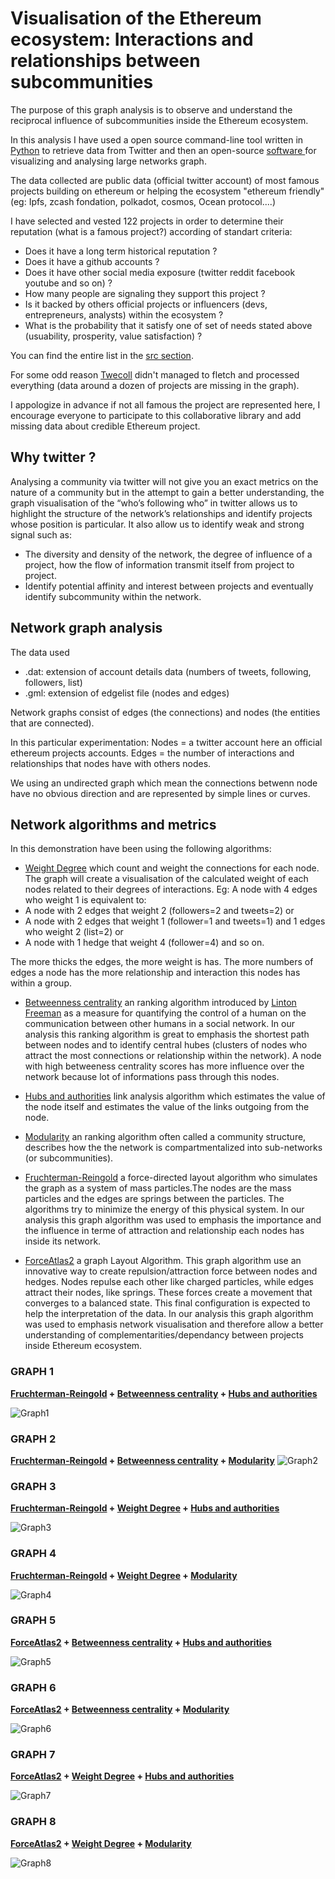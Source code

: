 # Visualisation of the Ethereum ecosystem: Interactions and relationships between subcommunities



The purpose of this graph analysis is to observe and understand the reciprocal influence of subcommunities inside the Ethereum ecosystem.


In this analysis I have used a open source command-line tool written in [Python](https://github.com/jdevoo/twecoll/blob/master/README.md) to retrieve data from Twitter and then an open-source [software ](https://gephi.org/users/) for visualizing and analysing large networks graph.

The data collected are public data (official twitter account) of most famous projects building on ethereum or helping the ecosystem "ethereum friendly" (eg: Ipfs, zcash fondation, polkadot, cosmos, Ocean protocol....)

I have selected and vested 122 projects in order to determine their reputation (what is a famous project?) according of standart criteria:

- Does it have a long term historical reputation ?
- Does it have a github accounts ?
- Does it have other social media exposure (twitter reddit facebook youtube and so on) ?
- How many people are signaling they support this project ?
- Is it backed by others official projects or influencers (devs, entrepreneurs, analysts) within the ecosystem ?
- What is the probability that it satisfy one of set of needs stated above (usuability, prosperity, value satisfaction) ?

You can find the entire list in the [src section](https://github.com/silver84/Ethereum-community-toolset/tree/master/src/raw_dat_and_gml_data).

For some odd reason [Twecoll](https://github.com/jdevoo/twecoll/blob/master/README.md) didn't managed to fletch and processed everything (data around a dozen of projects are missing in the graph).

I appologize in advance if not all famous the project are represented here, I encourage everyone to participate to this collaborative library and add missing data about credible Ethereum project.

## Why twitter ?
Analysing a community via twitter will not give you an exact metrics on the nature of a community but in the attempt to gain a better understanding, the graph visualisation of the “who’s following who” in twitter allows us to highlight the structure of the network’s relationships and identify projects whose position is particular.
It also allow us to identify weak and strong signal such as:

- The diversity and density of the network, the degree of influence of a project, how the flow of information transmit itself from project to project.
- Identify potential affinity and interest between projects and eventually identify subcommunity within the network.


## Network graph analysis

The data used

- .dat: extension of account details data (numbers of tweets, following, followers, list)
- .gml: extension of edgelist file (nodes and edges)

Network graphs consist of edges (the connections) and nodes (the entities that are connected).

In this particular experimentation:
Nodes = a twitter account here an official ethereum projects accounts.
Edges = the number of interactions and relationships that nodes have with others nodes.

We using an undirected graph which mean the connections betwenn node have no obvious direction and are represented by simple lines or curves.

## Network algorithms and metrics

In this demonstration have been using the following algorithms:

- [Weight Degree](https://en.wikipedia.org/wiki/Centrality#Degree_centrality) which count and weight the connections for each node.
The graph will create a visualisation of the calculated weight of each nodes related to their degrees of interactions.
Eg: A node with 4 edges who weight 1 is equivalent to:
 - A node with 2 edges that weight 2 (followers=2 and tweets=2) or
 - A node with 2 edges that weight 1 (follower=1 and  tweets=1)  and 1 edges who weight 2 (list=2) or
 - A node with 1 hedge that weight 4 (follower=4) and so on.

 The more thicks the edges, the more weight is has.
 The more numbers of edges a node has the more relationship and interaction this nodes has within a group.

- [Betweenness centrality](https://en.wikipedia.org/wiki/Centrality#Betweenness_centrality) an ranking algorithm  introduced by [Linton Freeman](https://en.wikipedia.org/wiki/Linton_Freeman) as a measure for quantifying the control of a human on the communication between other humans in a social network.
In our analysis this ranking algorithm is great to emphasis the shortest path between nodes and to identify central hubes (clusters of nodes who attract the most connections or relationship within the network).
A node with high betweeness centrality scores has more influence over the network because lot of informations pass through this nodes.

- [Hubs and authorities](https://github.com/gephi/gephi/wiki/HITS) link analysis algorithm which estimates the value of the node itself and estimates the value of the links outgoing from the node.

- [Modularity](https://github.com/gephi/gephi/wiki/Modularity) an ranking algorithm  often called a community structure, describes how the the network is compartmentalized into sub-networks (or subcommunities).

- [Fruchterman-Reingold](https://github.com/gephi/gephi/wiki/Fruchterman-Reingold) a force-directed layout algorithm who simulates the graph as a system of mass particles.The nodes are the mass particles and the edges are springs between the particles. The algorithms try to minimize the energy
of this physical system. In our analysis this graph algorithm was used to emphasis the importance and the influence in terme of attraction and relationship each nodes has inside its network.


- [ForceAtlas2](https://github.com/gephi/gephi/wiki/Force-Atlas-2) a graph Layout Algorithm.
This graph algorithm use an innovative way to create repulsion/attraction force between nodes and hedges.
Nodes repulse each other like charged particles, while edges attract their nodes, like springs. These forces create a movement that converges to a balanced state. This final configuration is expected to help the interpretation of the data.
In our analysis this graph algorithm was used to emphasis network visualisation and therefore allow a better understanding of complementarities/dependancy between projects inside Ethereum ecosystem.

### GRAPH 1

**[Fruchterman-Reingold](https://github.com/gephi/gephi/wiki/Fruchterman-Reingold) + [Betweenness centrality](https://en.wikipedia.org/wiki/Centrality#Betweenness_centrality) + [Hubs and authorities](https://github.com/gephi/gephi/wiki/HITS)** 

![Graph1](src/Graph/graph1.png)

### GRAPH 2

**[Fruchterman-Reingold](https://github.com/gephi/gephi/wiki/Fruchterman-Reingold) + [Betweenness centrality](https://en.wikipedia.org/wiki/Centrality#Betweenness_centrality) + [Modularity](https://github.com/gephi/gephi/wiki/Modularity)** 
![Graph2](src/Graph/graph2.png)

### GRAPH 3

**[Fruchterman-Reingold](https://github.com/gephi/gephi/wiki/Fruchterman-Reingold) + [Weight Degree](https://en.wikipedia.org/wiki/Centrality#Degree_centrality) + [Hubs and authorities](https://github.com/gephi/gephi/wiki/HITS)** 

![Graph3](src/Graph/graph3.png)

### GRAPH 4

**[Fruchterman-Reingold](https://github.com/gephi/gephi/wiki/Fruchterman-Reingold) + [Weight Degree](https://en.wikipedia.org/wiki/Centrality#Degree_centrality) + [Modularity](https://github.com/gephi/gephi/wiki/Modularity)** 

![Graph4](src/Graph/graph4.png)

### GRAPH 5

**[ForceAtlas2](https://github.com/gephi/gephi/wiki/Force-Atlas-2) + [Betweenness centrality](https://en.wikipedia.org/wiki/Centrality#Betweenness_centrality) + [Hubs and authorities](https://github.com/gephi/gephi/wiki/HITS)** 

![Graph5](src/Graph/graph5.png)

### GRAPH 6

**[ForceAtlas2](https://github.com/gephi/gephi/wiki/Force-Atlas-2) + [Betweenness centrality](https://en.wikipedia.org/wiki/Centrality#Betweenness_centrality) + [Modularity](https://github.com/gephi/gephi/wiki/Modularity)** 

![Graph6](src/Graph/graph6.png)

### GRAPH 7

**[ForceAtlas2](https://github.com/gephi/gephi/wiki/Force-Atlas-2) + [Weight Degree](https://en.wikipedia.org/wiki/Centrality#Degree_centrality) + [Hubs and authorities](https://github.com/gephi/gephi/wiki/HITS)** 

![Graph7](src/Graph/graph7.png)

### GRAPH 8

**[ForceAtlas2](https://github.com/gephi/gephi/wiki/Force-Atlas-2) + [Weight Degree](https://en.wikipedia.org/wiki/Centrality#Degree_centrality) + [Modularity](https://github.com/gephi/gephi/wiki/Modularity)** 

![Graph8](src/Graph/graph8.png)
